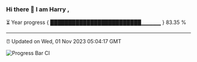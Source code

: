 ### Hi there 👋 I am Harry , 

⏳ Year progress { █████████████████████████▁▁▁▁▁ } 83.35 %

---

⏰ Updated on Wed, 01 Nov 2023 05:04:17 GMT

![Progress Bar CI](https://github.com/duykhang68/duykhang68/workflows/Progress%20Bar%20CI/badge.svg)
